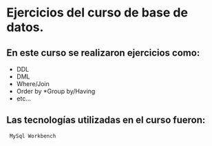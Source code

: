 # Ejercicios del curso de base de datos.

## En este curso se realizaron ejercicios como:
* DDL
* DML
* Where/Join
* Order by
*Group by/Having
* etc...

## Las tecnologías utilizadas en el curso fueron:
```
 MySql Workbench
```